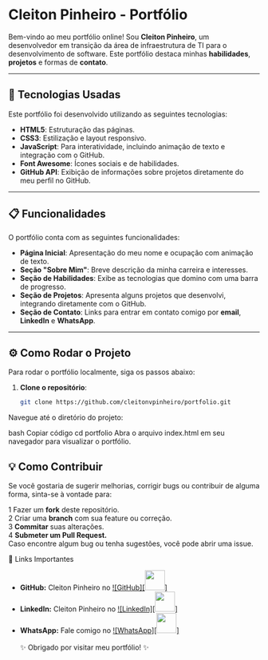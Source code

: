 # Cleiton Pinheiro - Portfólio

Bem-vindo ao meu portfólio online! Sou **Cleiton Pinheiro**, um desenvolvedor em transição da área de infraestrutura de TI para o desenvolvimento de software. Este portfólio destaca minhas **habilidades**, **projetos** e formas de **contato**.

---

## 🚀 Tecnologias Usadas

Este portfólio foi desenvolvido utilizando as seguintes tecnologias:

- **HTML5**: Estruturação das páginas.
- **CSS3**: Estilização e layout responsivo.
- **JavaScript**: Para interatividade, incluindo animação de texto e integração com o GitHub.
- **Font Awesome**: Ícones sociais e de habilidades.
- **GitHub API**: Exibição de informações sobre projetos diretamente do meu perfil no GitHub.

---

## 📋 Funcionalidades

O portfólio conta com as seguintes funcionalidades:

- **Página Inicial**: Apresentação do meu nome e ocupação com animação de texto.
- **Seção "Sobre Mim"**: Breve descrição da minha carreira e interesses.
- **Seção de Habilidades**: Exibe as tecnologias que domino com uma barra de progresso.
- **Seção de Projetos**: Apresenta alguns projetos que desenvolvi, integrando diretamente com o GitHub.
- **Seção de Contato**: Links para entrar em contato comigo por **email**, **LinkedIn** e **WhatsApp**.

---

## ⚙️ Como Rodar o Projeto

Para rodar o portfólio localmente, siga os passos abaixo:

1. **Clone o repositório**:
   ```bash
   git clone https://github.com/cleitonvpinheiro/portfolio.git
Navegue até o diretório do projeto:

bash
Copiar código
cd portfolio
Abra o arquivo index.html em seu navegador para visualizar o portfólio.

## 💡 Como Contribuir
Se você gostaria de sugerir melhorias, corrigir bugs ou contribuir de alguma forma, sinta-se à vontade para:

1 Fazer um **fork** deste repositório.<br>
2 Criar uma **branch** com sua feature ou correção.<br>
3 **Commitar** suas alterações.
<br>
4 **Submeter um Pull Request.**
<br>
Caso encontre algum bug ou tenha sugestões, você pode abrir uma issue.

🔗 Links Importantes
- **GitHub:** Cleiton Pinheiro no [![GitHub][<img src="https://upload.wikimedia.org/wikipedia/commons/9/91/Octicons-mark-github.svg" width="40" height="40">]](https://github.com/cleitonvpinheiro)<br>
- **LinkedIn:** Cleiton Pinheiro no [![LinkedIn][<img src="https://upload.wikimedia.org/wikipedia/commons/c/ca/LinkedIn_logo_%282019%29.svg" width="40" height="40">]](https://www.linkedin.com/in/cleiton-vicente-pinheiro/)<br>
- **WhatsApp:** Fale comigo no [![WhatsApp][<img src="https://upload.wikimedia.org/wikipedia/commons/6/6b/WhatsApp.svg" width="40" height="40">]](https://wa.me/5541998412058)<br><br>
✨ Obrigado por visitar meu portfólio! ✨